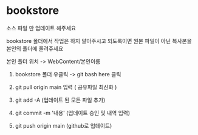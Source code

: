 # bookstore

소스 파일 만 업데이트 해주세요

bookstore 폴더에서 작업은 하지 말아주시고
되도록이면 원본 파일이 아닌 복사본을 본인의 폴더에 올려주세요

본인 폴더 위치 -> WebContent/본인이름

1. bookstore 폴더 우클릭 -> git bash here 클릭

2. git pull origin main 입력 ( 공유파일 최신화 )
3. git add -A (업데이트 된 모든 파일 추가)
4. git commit -m '내용' (업데이트 승인 및 내역 입력)
5. git push origin main (github로 업데이트)